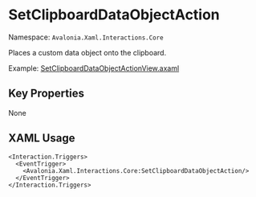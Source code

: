 # SetClipboardDataObjectAction

Namespace: `Avalonia.Xaml.Interactions.Core`

Places a custom data object onto the clipboard.

Example: [SetClipboardDataObjectActionView.axaml](samples/BehaviorsTestApplication/Views/Pages/SetClipboardDataObjectActionView.axaml)

## Key Properties
None

## XAML Usage
```xaml
<Interaction.Triggers>
  <EventTrigger>
    <Avalonia.Xaml.Interactions.Core:SetClipboardDataObjectAction/>
  </EventTrigger>
</Interaction.Triggers>
```
